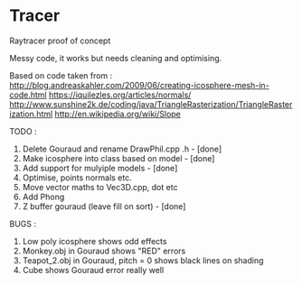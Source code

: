 # Tracer
Raytracer proof of concept

Messy code, it works but needs cleaning and optimising.

Based on code taken from :
http://blog.andreaskahler.com/2009/06/creating-icosphere-mesh-in-code.html
https://iquilezles.org/articles/normals/
http://www.sunshine2k.de/coding/java/TriangleRasterization/TriangleRasterization.html
http://en.wikipedia.org/wiki/Slope

TODO :
1. Delete Gouraud and rename DrawPhil.cpp .h - [done]
2. Make icosphere into class based on model - [done]
3. Add support for mulyiple models - [done]
4. Optimise, points normals etc.
5. Move vector maths to Vec3D.cpp, dot etc
6. Add Phong
7. Z buffer gouraud (leave fill on sort) - [done]

BUGS :
1. Low poly icosphere shows odd effects
2. Monkey.obj in Gouraud shows "RED" errors
3. Teapot_2.obj in Gouraud, pitch = 0 shows black lines on shading
4. Cube shows Gouraud error really well
